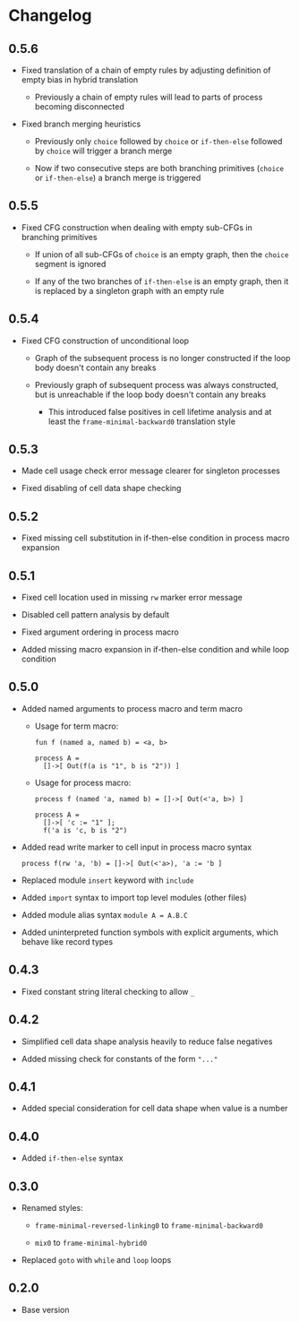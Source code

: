 # Changelog

## 0.5.6

- Fixed translation of a chain of empty rules by adjusting definition of empty bias
  in hybrid translation

    - Previously a chain of empty rules will lead to parts of process becoming disconnected

- Fixed branch merging heuristics

    - Previously only `choice` followed by `choice` or `if-then-else` followed by `choice`
      will trigger a branch merge

    - Now if two consecutive steps are both branching primitives (`choice` or `if-then-else`)
      a branch merge is triggered

## 0.5.5

- Fixed CFG construction when dealing with empty sub-CFGs in branching primitives

    - If union of all sub-CFGs of `choice` is an empty graph, then the `choice` segment is ignored

    - If any of the two branches of `if-then-else` is an empty graph, then it is replaced by
      a singleton graph with an empty rule

## 0.5.4

- Fixed CFG construction of unconditional loop

    - Graph of the subsequent process is no longer constructed
      if the loop body doesn't contain any breaks

    - Previously graph of subsequent process was always constructed,
      but is unreachable if the loop body doesn't contain any breaks

        - This introduced false positives in cell lifetime analysis and at least the `frame-minimal-backward0` translation style

## 0.5.3

- Made cell usage check error message clearer for singleton processes

- Fixed disabling of cell data shape checking

## 0.5.2

- Fixed missing cell substitution in if-then-else condition in
  process macro expansion

## 0.5.1

- Fixed cell location used in missing `rw` marker error message

- Disabled cell pattern analysis by default

- Fixed argument ordering in process macro

- Added missing macro expansion in if-then-else condition
  and while loop condition

## 0.5.0

- Added named arguments to process macro and term macro

  - Usage for term macro:
    ```
    fun f (named a, named b) = <a, b>

    process A =
      []->[ Out(f(a is "1", b is "2")) ]
    ```

  - Usage for process macro:
    ```
    process f (named 'a, named b) = []->[ Out(<'a, b>) ]

    process A =
      []->[ 'c := "1" ];
      f('a is 'c, b is "2")
    ```

- Added read write marker to cell input in process macro syntax
  ```
  process f(rw 'a, 'b) = []->[ Out(<'a>), 'a := 'b ]
  ```

- Replaced module `insert` keyword with `include`

- Added `import` syntax to import top level modules (other files)

- Added module alias syntax `module A = A.B.C`

- Added uninterpreted function symbols with explicit arguments,
  which behave like record types

## 0.4.3

- Fixed constant string literal checking to allow `_`

## 0.4.2

- Simplified cell data shape analysis heavily to reduce false negatives

- Added missing check for constants of the form `"..."`

## 0.4.1

- Added special consideration for cell data shape when value is a number

## 0.4.0

- Added `if-then-else` syntax

## 0.3.0

- Renamed styles:

  - `frame-minimal-reversed-linking0` to `frame-minimal-backward0`

  - `mix0` to `frame-minimal-hybrid0`

- Replaced `goto` with `while` and `loop` loops

## 0.2.0

- Base version

